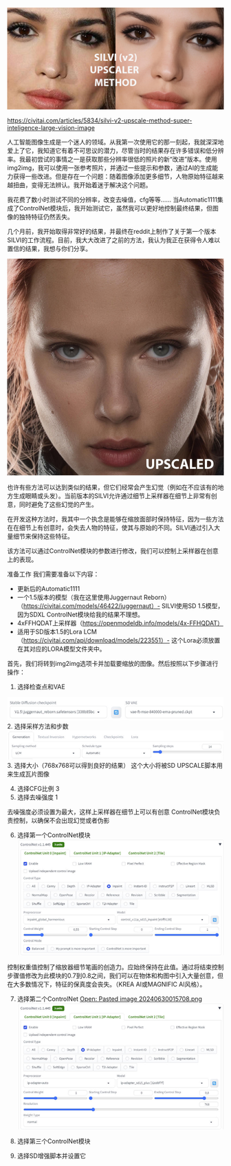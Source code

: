 ![](file/c8a0f4e5f0d6ab7c4f9b87eda10e3e85_MD5.jpeg)

https://civitai.com/articles/5834/silvi-v2-upscale-method-super-inteligence-large-vision-image

人工智能图像生成是一个迷人的领域。从我第一次使用它的那一刻起，我就深深地爱上了它，我知道它有着不可思议的潜力，尽管当时的结果存在许多错误和低分辨率。我最初尝试的事情之一是获取那些分辨率很低的照片的新“改进”版本。使用img2img，我可以使用一张参考照片，并通过一些提示和参数，通过AI的生成能力获得一些改进。但是存在一个问题：随着图像添加更多细节，人物原始特征越来越扭曲，变得无法辨认。我开始着迷于解决这个问题。

我花费了数小时测试不同的分辨率，改变去噪值，cfg等等…… 当Automatic1111集成了ControlNet模块后，我开始测试它，虽然我可以更好地控制最终结果，但图像的独特特征仍然丢失。

几个月前，我开始取得非常好的结果，并最终在reddit上制作了关于第一个版本SILVI的工作流程。目前，我大大改进了之前的方法，我认为我正在获得令人难以置信的结果，我想与你们分享。

![](file/89e85d478c3a4e6614535969d2d1a1d6_MD5.jpeg)

也许有些方法可以达到类似的结果，但它们经常会产生幻觉（例如在不应该有的地方生成眼睛或头发）。当前版本的SILVI允许通过细节上采样器在细节上非常有创意，同时避免了这些幻觉的产生。

在开发这种方法时，我其中一个执念是能够在缩放面部时保持特征，因为一些方法在在细节上有创意时，会失去人物的特征，使其与原始的不同。SILVI通过引入大量细节来保持这些特征。

该方法可以通过ControlNet模块的参数进行修改，我们可以控制上采样器在创意上的表现。

准备工作
我们需要准备以下内容：

- 更新后的Automatic1111
- 一个1.5版本的模型（我在这里使用Juggernaut Reborn）（https://civitai.com/models/46422/juggernaut）- SILVI使用SD 1.5模型，因为SDXL ControlNet模块给我的结果不理想。
- 4xFFHQDAT上采样器（https://openmodeldb.info/models/4x-FFHQDAT）
- 适用于SD版本1.5的Lora LCM（https://civitai.com/api/download/models/223551）- 这个Lora必须放置在其对应的LORA模型文件夹中。

首先，我们将转到img2img选项卡并加载要缩放的图像。然后按照以下步骤进行操作：

1. 选择检查点和VAE

![](file/8aca92f9602b2049b51a0f1187543cef_MD5.jpeg)
2. 选择采样方法和步数
![](file/1b4bd7eab3ab6b28e7332b85cee8ca97_MD5.jpeg)
3. 选择大小（768x768可以得到良好的结果）
这个大小将被SD UPSCALE脚本用来生成瓦片图像

4. 选择CFG比例 3
5. 选择去噪强度 1

去噪强度必须设置为最大，这样上采样器在细节上可以有创意
ControlNet模块负责控制，以确保不会出现幻觉或者伪影

6. 选择第一个ControlNet模块
![](file/065cc55abbcc6740fb0568fc4bbd9598_MD5.jpeg)

控制权重值控制了缩放器细节笔画的创造力。应始终保持在此值。通过将结束控制步骤值修改为此模块的0.7到0.8之间，我们可以在物体和构图中引入大量创意，但在大多数情况下，特征的保真度会丧失。（KREA AI或MAGNIFIC AI风格）。

7. 选择第二个ControlNet
[Open: Pasted image 20240630015708.png](file/cb7b06b1f464b2cf5c9464bf5f7921a7_MD5.jpeg)
![](file/cb7b06b1f464b2cf5c9464bf5f7921a7_MD5.jpeg)

8. 选择第三个ControlNet模块
9. 选择SD增强脚本并设置它